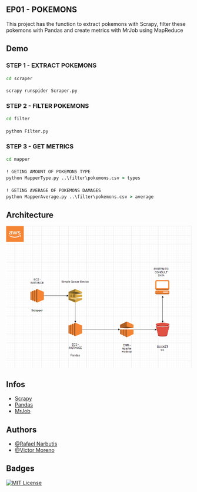 
## EP01 - POKEMONS

This project has the function to extract pokemons with Scrapy, filter these pokemons with Pandas and create metrics with MrJob using MapReduce


## Demo
### STEP 1 - EXTRACT POKEMONS 
```cmd
cd scraper

scrapy runspider Scraper.py
```

### STEP 2 - FILTER POKEMONS 
```cmd
cd filter

python Filter.py
```

### STEP 3 - GET METRICS 
```cmd
cd mapper

! GETING AMOUNT OF POKEMONS TYPE
python MapperType.py ..\filter\pokemons.csv > types

! GETING AVERAGE OF POKEMONS DAMAGES
python MapperAverage.py ..\filter\pokemons.csv > average
```


## Architecture

![Solution architecture](ARCHITECTURE_EP01.png)


## Infos

 - [Scrapy](https://github.com/scrapy/scrapy)
 - [Pandas](https://pandas.pydata.org/getting_started.html)
 - [MrJob](https://github.com/Yelp/mrjob)


## Authors

- [@Rafael Narbutis](https://github.com/rafaelnarbutis)
- [@Victor Moreno](https://github.com/)


## Badges

[![MIT License](https://img.shields.io/badge/License-MIT-green.svg)](https://choosealicense.com/licenses/mit/)

